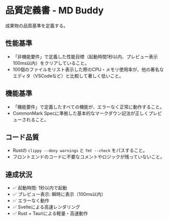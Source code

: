 # 品質定義書 - MD Buddy

成果物の品質基準を定義する。

## 性能基準
- 「非機能要件」で定義した性能目標（起動時間1秒以内、プレビュー表示100ms以内）をクリアしていること。
- 100個のファイルをリスト表示した際のCPU・メモリ使用率が、他の著名なエディタ（VSCodeなど）と比較して著しく低いこと。

## 機能基準
- 「機能要件」で定義したすべての機能が、エラーなく正常に動作すること。
- CommonMark Specに準拠した基本的なマークダウン記法が正しくプレビューされること。

## コード品質
- Rustの `clippy --deny warnings` と `fmt --check` をパスすること。
- フロントエンドのコードに不要なコメントやロジックが残っていないこと。

## 達成状況
- ✅ 起動時間: 1秒以内で起動
- ✅ プレビュー表示: 瞬時に表示（100ms以内）
- ✅ エラーなく動作
- ✅ Svelteによる高速レンダリング
- ✅ Rust + Tauriによる軽量・高速動作